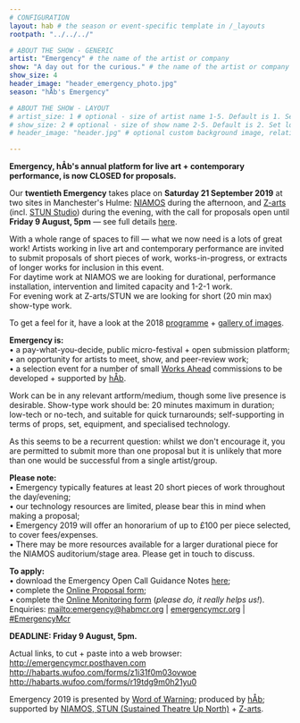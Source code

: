```yaml
---
# CONFIGURATION
layout: hab # the season or event-specific template in /_layouts
rootpath: "../../../"

# ABOUT THE SHOW - GENERIC
artist: "Emergency" # the name of the artist or company
show: "A day out for the curious." # the name of the artist or company
show_size: 4
header_image: "header_emergency_photo.jpg"   
season: "hÅb's Emergency"

# ABOUT THE SHOW - LAYOUT
# artist_size: 1 # optional - size of artist name 1-5. Default is 1. Set longer names to lower values
# show_size: 2 # optional - size of show name 2-5. Default is 2. Set longer names to lower values
# header_image: "header.jpg" # optional custom background image, relative to current page

---
```

**Emergency, hÅb's annual platform for live art + contemporary performance, is now CLOSED for proposals.**            
           
Our **twentieth Emergency** takes place on **Saturday 21 September 2019** at two sites in Manchester's Hulme: <a href="https://www.niamos.space" target="_blank">NIAMOS</a> during the afternoon, and <a href="http://www.z-arts.org/about-us/getting-here" target="_blank">Z-arts</a> (incl. <a href="http://stunlive.com" target="_blank">STUN Studio</a>) during the evening, with the call for proposals open until **Friday 9 August, 5pm** — see full details <a href="http://emergencymcr.posthaven.com" target="_blank">here</a>.             
         
With a whole range of spaces to fill — what we now need is a lots of great work! Artists working in live art and contemporary performance are invited to submit proposals of short pieces of work, works-in-progress, or extracts of longer works for inclusion in this event.       
For daytime work at NIAMOS we are looking for durational, performance installation, intervention and limited capacity and 1-2-1 work.           
For evening work at Z-arts/STUN we are looking for short (20 min max) show-type work.       
               
To get a feel for it, have a look at the 2018 [programme](/archive/2018-emergency) + [gallery of images](/galleries/2018-emergency).           
         
**Emergency is:**    
• a pay-what-you-decide, public micro-festival + open submission platform;        
• an opportunity for artists to meet, show, and peer-review work;      
• a selection event for a number of small [Works Ahead](/hab/worksahead) commissions to be developed + supported by [hÅb](/hab).      
          
Work can be in any relevant artform/medium, though some live presence is desirable. Show-type work should be: 20 minutes maximum in duration; low-tech or no-tech, and suitable for quick turnarounds; self-supporting in terms of props, set, equipment, and specialised technology.         
            
As this seems to be a recurrent question: whilst we don't encourage it, you are permitted to submit more than one proposal but it is unlikely that more than one would be successful from a single artist/group.           
            
**Please note:**          
• Emergency typically features at least 20 short pieces of work throughout the day/evening;        
• our technology resources are limited, please bear this in mind when making a proposal;         
• Emergency 2019 will offer an honorarium of up to £100 per piece selected, to cover fees/expenses.        
• There may be more resources available for a larger durational piece for the NIAMOS auditorium/stage area. Please get in touch to discuss.        
       
**To apply:**       
• download the Emergency Open Call Guidance Notes <a href="http://emergencymcr.posthaven.com/emergency-2019-call-for-proposals" target="_blank">here</a>;         
• complete the <a href="http://habarts.wufoo.com/forms/z1i31f0m03ovwoe" target="_blank">Online Proposal form</a>;            
• complete the <a href="http://habarts.wufoo.com/forms/r19tdg9m0h21yu0" target="_blank">Online Monitoring form</a> (*please do, it really helps us!*).         
Enquiries: <mailto:emergency@habmcr.org> | <a href="http://emergencymcr.org" target="_blank">emergencymcr.org</a> | <a href="http://twitter.com/hashtag/EmergencyMcr" target="_blank">#EmergencyMcr</a>            
          
**DEADLINE: Friday 9 August, 5pm.**      
          
Actual links, to cut + paste into a web browser:         
http://emergencymcr.posthaven.com          
http://habarts.wufoo.com/forms/z1i31f0m03ovwoe            
http://habarts.wufoo.com/forms/r19tdg9m0h21yu0         
             
Emergency 2019 is presented by [Word of Warning](/); produced by [hÅb](/hab); supported by <a href="https://www.niamos.space" target="_blank">NIAMOS, <a href="http://stunlive.com" target="_blank">STUN (Sustained Theatre Up North)</a> + <a href="http://www.z-arts.org" target="_blank">Z-arts</a>.
